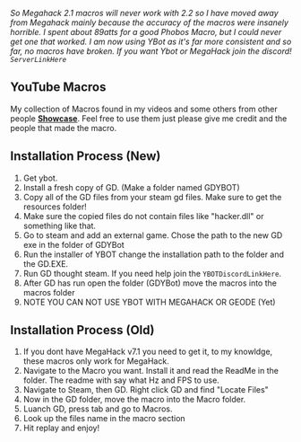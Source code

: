 *So Megahack 2.1 macros will never work with 2.2 so I have moved away from Megahack mainly because the accuracy of the macros were insanely horrible. I spent about 89atts for a good Phobos Macro, but I could never get one that worked. I am now using YBot as it's far more consistent and so far, no macros have broken. If you want Ybot or MegaHack join the discord! `ServerLinkHere`*


## YouTube Macros
My collection of Macros found in my videos and some others from other people **[Showcase](https://www.youtube.com/@GWDdoS?sub_conformation=1)**.
Feel free to use them just please give me credit and the people that made the macro. 

## Installation Process (New)
  1. Get ybot.
  2. Install a fresh copy of GD. (Make a folder named GDYBOT)
  3. Copy all of the GD files from your steam gd files. Make sure to get the resources folder!
  4. Make sure the copied files do not contain files like "hacker.dll" or something like that.
  5. Go to steam and add an external game. Chose the path to the new GD exe in the folder of GDYBot
  6. Run the installer of YBOT change the installation path to the folder and the GD.EXE.
  7. Run GD thought steam. If you need help join the `YBOTDiscordLinkHere`.
  8. After GD has run open the folder (GDYBot) move the macros into the macros folder 
  9. NOTE YOU CAN NOT USE YBOT WITH MEGAHACK OR GEODE (Yet)

## Installation Process (Old)
  1. If you dont have MegaHack v7.1 you need to get it, to my knowldge, these macros only work for MegaHack.
  2. Navigate to the Macro you want. Install it and read the ReadMe in the folder. The readme with say what Hz and FPS to use.
  3. Navigate to Steam, then GD. Right click GD and find "Locate Files"
  4. Now in the GD folder, move the macro into the Macro folder.
  5. Luanch GD, press tab and go to Macros.
  6. Look up the files name in the macro section
  7. Hit replay and enjoy!













